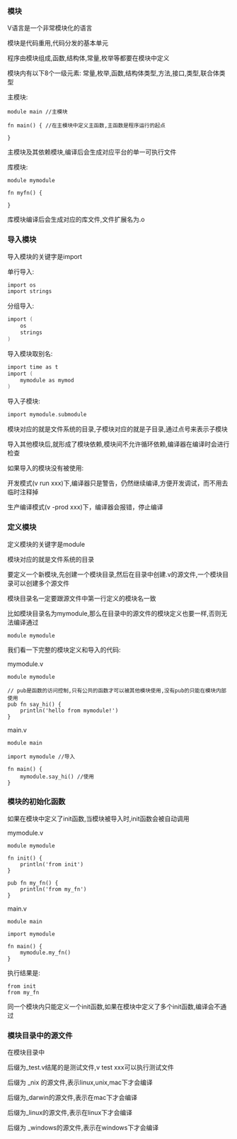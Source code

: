 ### 模块

V语言是一个非常模块化的语言

模块是代码重用,代码分发的基本单元

程序由模块组成,函数,结构体,常量,枚举等都要在模块中定义

模块内有以下8个一级元素: 常量,枚举,函数,结构体类型,方法,接口,类型,联合体类型

主模块:

```
module main //主模块

fn main() { //在主模块中定义主函数,主函数是程序运行的起点
	
}
```

主模块及其依赖模块,编译后会生成对应平台的单一可执行文件



库模块:

```
module mymodule

fn myfn() {

}
```

库模块编译后会生成对应的库文件,文件扩展名为.o



### 导入模块

导入模块的关键字是import

单行导入:

```c
import os
import strings
```

分组导入:

```c
import (
	os
	strings
)
```

导入模块取别名:

```c
import time as t
import (
	mymodule as mymod
)
```

导入子模块:

```c
import mymodule.submodule
```

模块对应的就是文件系统的目录,子模块对应的就是子目录,通过点号来表示子模块



导入其他模块后,就形成了模块依赖,模块间不允许循环依赖,编译器在编译时会进行检查

如果导入的模块没有被使用:

开发模式(v run xxx)下,编译器只是警告，仍然继续编译,方便开发调试，而不用去临时注释掉

生产编译模式(v -prod xxx)下，编译器会报错，停止编译



### 定义模块

定义模块的关键字是module

模块对应的就是文件系统的目录

要定义一个新模块,先创建一个模块目录,然后在目录中创建.v的源文件,一个模块目录可以创建多个源文件

模块目录名一定要跟源文件中第一行定义的模块名一致

比如模块目录名为mymodule,那么在目录中的源文件的模块定义也要一样,否则无法编译通过

```
module mymodule
```



我们看一下完整的模块定义和导入的代码:

mymodule.v

```
module mymodule

// pub是函数的访问控制,只有公共的函数才可以被其他模块使用,没有pub的只能在模块内部使用
pub fn say_hi() {
	println('hello from mymodule!')
}
```

 main.v

```
module main

import mymodule //导入

fn main() {
	mymodule.say_hi() //使用
}
```

### 模块的初始化函数

如果在模块中定义了init函数,当模块被导入时,init函数会被自动调用

mymodule.v

```
module mymodule

fn init() {
    println('from init')
}

pub fn my_fn() {
    println('from my_fn')
}
```

main.v

```
module main

import mymodule

fn main() {
    mymodule.my_fn()
}
```

执行结果是:

```
from init
from my_fn
```

同一个模块内只能定义一个init函数,如果在模块中定义了多个init函数,编译会不通过

### 模块目录中的源文件

在模块目录中

后缀为_test.v结尾的是测试文件,v test xxx可以执行测试文件

后缀为 _nix 的源文件,表示linux,unix,mac下才会编译

后缀为_darwin的源文件,表示在mac下才会编译

后缀为_linux的源文件,表示在linux下才会编译

后缀为 _windows的源文件,表示在windows下才会编译



